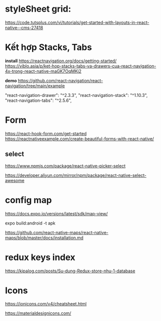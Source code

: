
# styleSheet grid:
https://code.tutsplus.com/vi/tutorials/get-started-with-layouts-in-react-native--cms-27418



# Kết hợp Stacks, Tabs
**install**
https://reactnavigation.org/docs/getting-started/
https://viblo.asia/p/ket-hop-stacks-tabs-va-drawers-cua-react-navigation-4x-trong-react-native-maGK7OqMKj2

**demo**
https://github.com/react-navigation/react-navigation/tree/main/example

"react-navigation-drawer": "^2.3.3",
"react-navigation-stack": "^1.10.3",
"react-navigation-tabs": "^2.5.6",

# Form

https://react-hook-form.com/get-started
https://reactnativeexample.com/create-beautiful-forms-with-react-native/

## select 
https://www.npmjs.com/package/react-native-picker-select

https://developer.aliyun.com/mirror/npm/package/react-native-select-awesome

# config map
https://docs.expo.io/versions/latest/sdk/map-view/


expo build:android -t apk

https://github.com/react-native-maps/react-native-maps/blob/master/docs/installation.md


# redux keys index
https://kipalog.com/posts/Su-dung-Redux-store-nhu-1-database


# Icons
https://ionicons.com/v4/cheatsheet.html

https://materialdesignicons.com/